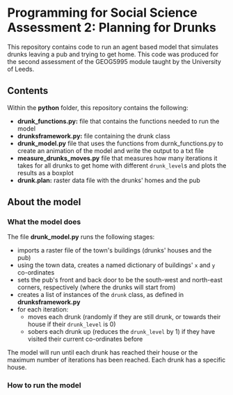 # Programming for Social Science Assessment 2: Planning for Drunks

This repository contains code to run an agent based model that simulates drunks leaving a pub and trying to get home. This code was produced for the second assessment of the GEOG5995 module taught by the University of Leeds.

## Contents

Within the **python** folder, this repository contains the following:
- **drunk_functions.py:** file that contains the functions needed to run the model
- **drunksframework.py:** file containing the drunk class
- **drunk_model.py** file that uses the functions from durnk_functions.py to create an animation of the model and write the output to a txt file
- **measure_drunks_moves.py** file that measures how many iterations it takes for all drunks to get home with different ```drunk_level```s and plots the results as a boxplot
- **drunk.plan:** raster data file with the drunks' homes and the pub

## About the model

### What the model does

The file **drunk_model.py** runs the following stages:
- imports a raster file of the town's buildings (drunks' houses and the pub)
- using the town data, creates a named dictionary of buildings' ```x``` and ```y``` co-ordinates
- sets the pub's front and back door to be the south-west and north-east corners, respectively (where the drunks will start from)
- creates a list of instances of the ```drunk``` class, as defined in **drunksframework.py**
- for each iteration:
  - moves each drunk (randomly if they are still drunk, or towards their house if their ```drunk_level``` is 0)
  - sobers each drunk up (reduces the ```drunk_level``` by 1) if they have visited their current co-ordinates before
 
The model will run until each drunk has reached their house or the maximum number of iterations has been reached. Each drunk has a specific house.

### How to run the model
 
